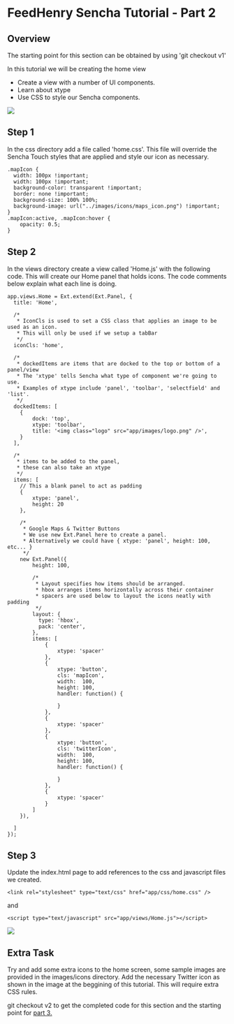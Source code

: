 # FeedHenry Sencha Tutorial - Part 2

## Overview

The starting point for this section can be obtained by using 'git checkout v1'

In this tutorial we will be creating the home view

* Create a view with a number of UI components.
* Learn about xtype
* Use CSS to style our Sencha components. 

![](https://github.com/feedhenry/FH-Training-App-Sencha/blob/v2/docs/HomeView.png?raw=true)

## Step 1

In the css directory add a file called 'home.css'. This file will override the Sencha Touch styles that are applied and style our icon as necessary. 

	.mapIcon {
	  width: 100px !important;
	  width: 100px !important;
	  background-color: transparent !important;
	  border: none !important;
	  background-size: 100% 100%;
	  background-image: url("../images/icons/maps_icon.png") !important;
	}
	.mapIcon:active, .mapIcon:hover {
		opacity: 0.5;
	}

## Step 2

In the views directory create a view called 'Home.js' with the following code. This will create our Home panel that holds icons. The code comments below explain what each line is doing.

	app.views.Home = Ext.extend(Ext.Panel, {
	  title: 'Home',

	  /*
	   * IconCls is used to set a CSS class that applies an image to be used as an icon.
	   * This will only be used if we setup a tabBar
	   */
	  iconCls: 'home',

	  /*
	   * dockedItems are items that are docked to the top or bottom of a panel/view
	   * The 'xtype' tells Sencha what type of component we're going to use.
	   * Examples of xtype include 'panel', 'toolbar', 'selectfield' and 'list'.
	   */
	  dockedItems: [
	  	{
	  		dock: 'top',
	  		xtype: 'toolbar',
	  		title: '<img class="logo" src="app/images/logo.png" />',
	  	}
	  ],

	  /*
	   * items to be added to the panel, 
	   * these can also take an xtype
	   */
	  items: [
	    // This a blank panel to act as padding
	    {
	  		xtype: 'panel',
	  		height: 20
	  	},

	  	/* 
	  	 * Google Maps & Twitter Buttons
	  	 * We use new Ext.Panel here to create a panel.
	  	 * Alternatively we could have { xtype: 'panel', height: 100, etc... }
	  	 */
	  	new Ext.Panel({
	  		height: 100,

	  		/*
	  		 * Layout specifies how items should be arranged.
	  		 * hbox arranges items horizontally across their container
	  		 * spacers are used below to layout the icons neatly with padding
	  		 */
	  		layout: {
		      type: 'hbox',
		      pack: 'center',  
		    },
		    items: [
		    	{
			  		xtype: 'spacer'
			  	},
			  	{
			  		xtype: 'button',
			  		cls: 'mapIcon',
			  		width:  100,
			  		height: 100,
			  		handler: function() {
			  			
			  		}
			  	},
			  	{
			  		xtype: 'spacer'
			  	},
			  	{
			  		xtype: 'button',
			  		cls: 'twitterIcon',
			  		width:  100,
			  		height: 100,
			  		handler: function() {
			  			
			  		}
			  	},
			  	{
			  		xtype: 'spacer'
			  	}
		    ]
	  	}),

	  ]
	});

## Step 3

Update the index.html page to add references to the css and javascript files we created.

	<link rel="stylesheet" type="text/css" href="app/css/home.css" />

and

	<script type="text/javascript" src="app/views/Home.js"></script>

![](https://github.com/feedhenry/FH-Training-App-Sencha/blob/v2/docs/HomeView.png?raw=true)

## Extra Task

Try and add some extra icons to the home screen, some sample images are provided in the images/icons directory. Add the necessary Twitter icon as shown in the image at the beggining of this tutorial. This will require extra CSS rules.

git checkout v2 to get the completed code for this section and the starting point for <a href="https://github.com/feedhenry/FH-Training-App-Sencha/tree/v2">part 3.</a>